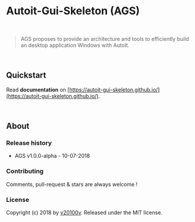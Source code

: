 Autoit-Gui-Skeleton (AGS)
=========================

<br/>

> AGS proposes to provide an architecture and tools to efficiently build an desktop application Windows with AutoIt.


<br/> 

## Quickstart

Read **documentation** on [https://autoit-gui-skeleton.github.io/](https://autoit-gui-skeleton.github.io/).


<br/>

## About

### Release history

 - AGS v1.0.0-alpha - 10-07-2018


### Contributing

Comments, pull-request & stars are always welcome !


### License
 
Copyright (c) 2018 by [v20100v](https://github.com/v20100v). Released under the MIT license.